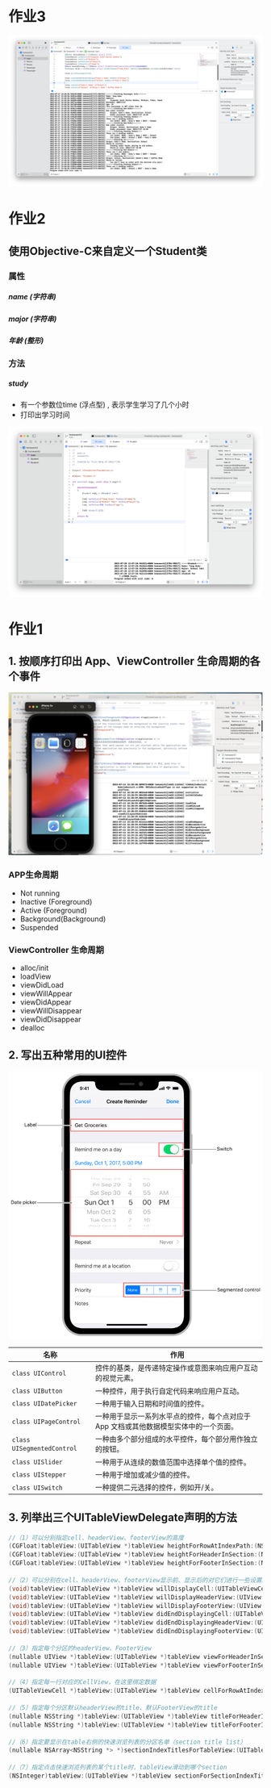 # 作业3
![](./images/homework3/image1.png)

# 作业2
## 使用Objective-C来自定义一个Student类
### 属性
##### name (字符串)
##### major (字符串)
##### 年龄 (整形)
### 方法
##### study
* 有一个参数位time (浮点型) , 表示学生学习了几个小时
* 打印出学习时间

![](./images/homework2/image1.png)

# 作业1
## 1. 按顺序打印出 App、ViewController 生命周期的各个事件

![](./images/homework1/image1.png)

### APP生命周期
* Not running
* Inactive (Foreground)
* Active (Foreground)
* Background(Background)
* Suspended
### ViewController 生命周期
* alloc/init
* loadView
* viewDidLoad
* viewWillAppear
* viewDidAppear
* viewWillDisappear
* viewDidDisappear
* dealloc

## 2. 写出五种常用的UI控件

![](./images/homework1/image2.png)

| 名称 | 作用 |
| --- | ---- |
| `class UIControl` | 控件的基类，是传递特定操作或意图来响应用户互动的视觉元素。 |
| `class UIButton` | 一种控件，用于执行自定代码来响应用户互动。 |
| `class UIDatePicker` | 一种用于输入日期和时间值的控件。 |
| `class UIPageControl` | 一种用于显示一系列水平点的控件，每个点对应于 App 文档或其他数据模型实体中的一个页面。 |
| `class UISegmentedControl` | 一种由多个部分组成的水平控件，每个部分用作独立的按钮。 |
| `class UISlider` | 一种用于从连续的数值范围中选择单个值的控件。 |
| `class UIStepper` | 一种用于增加或减少值的控件。 |
| `class UISwitch` | 一种提供二元选择的控件，例如开/关。 |

## 3. 列举出三个UITableViewDelegate声明的方法
```objectivec
//（1）可以分别指定cell、headerView、footerView的高度
(CGFloat)tableView:(UITableView *)tableView heightForRowAtIndexPath:(NSIndexPath *)indexPath
(CGFloat)tableView:(UITableView *)tableView heightForHeaderInSection:(NSInteger)section
(CGFloat)tableView:(UITableView *)tableView heightForFooterInSection:(NSInteger)section

//（2）可以分别在cell、headerView、footerView显示前、显示后的对它们进行一些设置。
(void)tableView:(UITableView *)tableView willDisplayCell:(UITableViewCell *)cell forRowAtIndexPath:(NSIndexPath *)indexPath
(void)tableView:(UITableView *)tableView willDisplayHeaderView:(UIView *)view forSection:(NSInteger)section
(void)tableView:(UITableView *)tableView willDisplayFooterView:(UIView *)view forSection:(NSInteger)section
(void)tableView:(UITableView *)tableView didEndDisplayingCell:(UITableViewCell *)cell forRowAtIndexPath:(NSIndexPath*)indexPath
(void)tableView:(UITableView *)tableView didEndDisplayingHeaderView:(UIView *)view forSection:(NSInteger)section
(void)tableView:(UITableView *)tableView didEndDisplayingFooterView:(UIView *)view forSection:(NSInteger)section

//（3）指定每个分区的headerView、FooterView
(nullable UIView *)tableView:(UITableView *)tableView viewForHeaderInSection:(NSInteger)section; 
(nullable UIView *)tableView:(UITableView *)tableView viewForFooterInSection:(NSInteger)section

//（4）指定每一行对应的CellView，在这里绑定数据
(UITableViewCell *)tableView:(UITableView *)tableView cellForRowAtIndexPath:(NSIndexPath *)indexPath

//（5）指定每个分区默认headerView的title、默认FooterView的title
(nullable NSString *)tableView:(UITableView *)tableView titleForHeaderInSection:(NSInteger)section 
(nullable NSString *)tableView:(UITableView *)tableView titleForFooterInSection:(NSInteger)section

//（6）指定要显示在table右侧的快速浏览列表的分区名单（section title list）
(nullable NSArray<NSString *> *)sectionIndexTitlesForTableView:(UITableView *)tableView

//（7）指定点击快速浏览列表的某个title时，tableView滑动到哪个section
(NSInteger)tableView:(UITableView *)tableView sectionForSectionIndexTitle:(NSString *)title atIndex:(NSInteger)index
```
